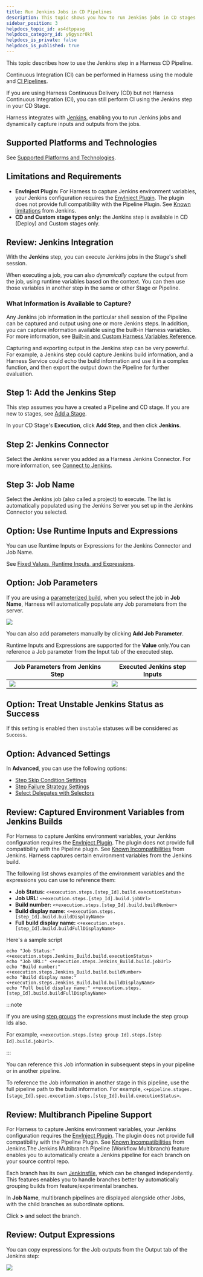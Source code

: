 ```yaml
---
title: Run Jenkins Jobs in CD Pipelines
description: This topic shows you how to run Jenkins jobs in CD stages.
sidebar_position: 3
helpdocs_topic_id: as4dtppasg
helpdocs_category_id: y6gyszr0kl
helpdocs_is_private: false
helpdocs_is_published: true
---
```


This topic describes how to use the Jenkins step in a Harness CD Pipeline.

Continuous Integration (CI) can be performed in Harness using the module and [CI Pipelines](../../../continuous-integration/ci-quickstarts/ci-pipeline-basics.md).

If you are using Harness Continuous Delivery (CD) but not Harness Continuous Integration (CI), you can still perform CI using the Jenkins step in your CD Stage.

Harness integrates with [Jenkins](https://jenkins.io/), enabling you to run Jenkins jobs and dynamically capture inputs and outputs from the jobs. 

## Supported Platforms and Technologies

See [Supported Platforms and Technologies](../../../first-gen/starthere-firstgen/supported-platforms.md).

## Limitations and Requirements

* **EnvInject Plugin:** For Harness to capture Jenkins environment variables, your Jenkins configuration requires the [EnvInject Plugin](https://wiki.jenkins.io/display/JENKINS/EnvInject+Plugin). The plugin does not provide full compatibility with the Pipeline Plugin. See [Known limitations](https://plugins.jenkins.io/envinject) from Jenkins.
* **CD and Custom stage types only:** the Jenkins step is available in CD (Deploy) and Custom stages only.

## Review: Jenkins Integration

With the **Jenkins** step, you can execute Jenkins jobs in the Stage's shell session.

When executing a job, you can also *dynamically capture* the output from the job, using runtime variables based on the context. You can then use those variables in another step in the same or other Stage or Pipeline.

### What Information is Available to Capture?

Any Jenkins job information in the particular shell session of the Pipeline can be captured and output using one or more Jenkins steps. In addition, you can capture information available using the built-in Harness variables. For more information, see [Built-in and Custom Harness Variables Reference](../../../platform/12_Variables-and-Expressions/harness-variables.md).

Capturing and exporting output in the Jenkins step can be very powerful. For example, a Jenkins step could capture Jenkins build information, and a Harness Service could echo the build information and use it in a complex function, and then export the output down the Pipeline for further evaluation.

## Step 1: Add the Jenkins Step

This step assumes you have a created a Pipeline and CD stage. If you are new to stages, see [Add a Stage](../../../platform/8_Pipelines/add-a-stage.md).

In your CD Stage's **Execution**, click **Add Step**, and then click **Jenkins**.

## Step 2: Jenkins Connector

Select the Jenkins server you added as a Harness Jenkins Connector. For more information, see [Connect to Jenkins](../../../platform/7_Connectors/connect-to-jenkins.md).

## Step 3: Job Name

Select the Jenkins job (also called a project) to execute. The list is automatically populated using the Jenkins Server you set up in the Jenkins Connector you selected.

## Option: Use Runtime Inputs and Expressions

You can use Runtime Inputs or Expressions for the Jenkins Connector and Job Name.

See [Fixed Values, Runtime Inputs, and Expressions](../../../platform/20_References/runtime-inputs.md).

## Option: Job Parameters

If you are using a [parameterized build](https://wiki.jenkins.io/display/JENKINS/Parameterized+Build), when you select the job in **Job Name**, Harness will automatically populate any Job parameters from the server.

![](./static/run-jenkins-jobs-in-cd-pipelines-30.png)

You can also add parameters manually by clicking **Add Job Parameter**.

Runtime Inputs and Expressions are supported for the **Value** only.You can reference a Job parameter from the Input tab of the executed step.


| **Job Parameters from Jenkins Step** | **Executed Jenkins step Inputs** |
| --- | --- |
| ![](static/jenkinsparamfromjenkins.png) | ![](static/xecutedjenkinsinputs.png) |

## Option: Treat Unstable Jenkins Status as Success

If this setting is enabled then `Unstable` statuses will be considered as `Success`.

## Option: Advanced Settings

In **Advanced**, you can use the following options:

* [Step Skip Condition Settings](../../../platform/8_Pipelines/w_pipeline-steps-reference/step-skip-condition-settings.md)
* [Step Failure Strategy Settings](../../../platform/8_Pipelines/w_pipeline-steps-reference/step-failure-strategy-settings.md)
* [Select Delegates with Selectors](../../../platform/2_Delegates/delegate-guide/select-delegates-with-selectors.md)

## Review: Captured Environment Variables from Jenkins Builds

For Harness to capture Jenkins environment variables, your Jenkins configuration requires the [EnvInject Plugin](https://wiki.jenkins.io/display/JENKINS/EnvInject+Plugin). The plugin does not provide full compatibility with the Pipeline plugin. See [Known Incompatibilities](https://wiki.jenkins.io/display/JENKINS/EnvInject+Plugin#EnvInjectPlugin-Knownincompatibilities) from Jenkins. Harness captures certain environment variables from the Jenkins build.

The following list shows examples of the environment variables and the expressions you can use to reference them:

* **Job Status:** `<+execution.steps.[step_Id].build.executionStatus>`
* **Job URL:** `<+execution.steps.[step_Id].build.jobUrl>`
* **Build number:** `<+execution.steps.[step_Id].build.buildNumber>`
* **Build display name:** `<+execution.steps.[step_Id].build.buildDisplayName>`
* **Full build display name:** `<+execution.steps.[step_Id].build.buildFullDisplayName>`

Here's a sample script 

```
echo "Job Status:" <+execution.steps.Jenkins_Build.build.executionStatus>
echo "Job URL:" <+execution.steps.Jenkins_Build.build.jobUrl>
echo "Build number:" <+execution.steps.Jenkins_Build.build.buildNumber>
echo "Build display name:" <+execution.steps.Jenkins_Build.build.buildDisplayName>
echo "Full build display name:" <+execution.steps.[step_Id].build.buildFullDisplayName>
```

:::note

If you are using [step groups](../../cd-technical-reference/cd-gen-ref-category/step-groups.md) the expressions must include the step group Ids also.

For example, `<+execution.steps.[step group Id].steps.[step Id].build.jobUrl>`.

:::

You can reference this Job information in subsequent steps in your pipeline or in another pipeline.

To reference the Job information in another stage in this pipeline, use the full pipeline path to the build information. For example, `<+pipeline.stages.[stage_Id].spec.execution.steps.[step_Id].build.executionStatus>`.

## Review: Multibranch Pipeline Support

For Harness to capture Jenkins environment variables, your Jenkins configuration requires the [EnvInject Plugin](https://wiki.jenkins.io/display/JENKINS/EnvInject+Plugin). The plugin does not provide full compatibility with the Pipeline Plugin. See [Known Incompatibilities](https://wiki.jenkins.io/display/JENKINS/EnvInject+Plugin#EnvInjectPlugin-Knownincompatibilities) from Jenkins.The Jenkins Multibranch Pipeline (Workflow Multibranch) feature enables you to automatically create a Jenkins pipeline for each branch on your source control repo.

Each branch has its own [Jenkinsfile](https://jenkins.io/doc/book/pipeline/jenkinsfile/), which can be changed independently. This features enables you to handle branches better by automatically grouping builds from feature/experimental branches.

In **Job Name**, multibranch pipelines are displayed alongside other Jobs, with the child branches as subordinate options.

Click **>** and select the branch.

## Review: Output Expressions

You can copy expressions for the Job outputs from the Output tab of the Jenkins step:

![](./static/run-jenkins-jobs-in-cd-pipelines-31.png)
